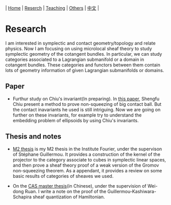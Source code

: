 | [Home](index.md)  | [Reserch](research-en.md)    | [Teaching](teaching-en.md) | [Others](others-en.md)        | [中文](research-ch.md) |


# Research

I am interested in symplectic and contact geometry/topology and relate physics.  Now I am focusing on using microlocal sheaf theory to study symplectic geometry of the cotangent bundles. In particular, we can study categories associated to a Lagrangian submanifold or a domain in cotangent bundles. These categories and functors between them contain lots of geometry information of given Lagrangian submanifolds or domains.

## Paper

- Furthur study on Chiu's invariant(In preparing). In [this paper](https://arxiv.org/abs/1405.1178), Shengfu Chiu present a method to prove non-squeezing of big contact ball. But the contact inavariants he used is still intriguing. Now we are going on further on these invariants, for example try to understand the embedding problem of ellipsoids by using Chiu's invariants.

## Thesis and notes

- [M2 thesis](M2_thesis.pdf) is my M2 thesis in the Institute Fourier, under the supervison of Stéphane Guillermou. It provides a construction of the kernel of the projector to the category associate to cubes in symplectic linear spaces, and then prove a sheaf theory proof of a weak version of the Gromov non-squeezing theorem. As a appendant, it provides a review on some basic results of categories of sheaves we used.

- On the [CAS master thesis](CAS_Thesis.pdf)(in Chinese), under the supervision of Wei-dong Ruan. I write a note on the proof of the Guillermou-Kashiwara-Schapira sheaf quantization of Hamiltonian.

